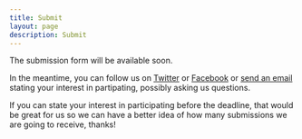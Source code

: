 ```yaml
---
title: Submit
layout: page
description: Submit
---
```

The submission form will be available soon. 

In the meantime, you can follow us on [Twitter](https://twitter.com/greemta) or [Facebook](https://www.facebook.com/greemta) or [send an email](https://challenge.greemta.eu/about/) stating your interest in partipating, possibly asking us questions. 

If you can state your interest in participating before the deadline, that would be great for us so we can have a better idea of how many submissions we are going to receive, thanks!
